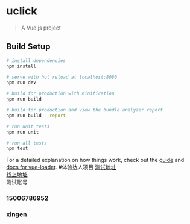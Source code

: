 # uclick

> A Vue.js project

## Build Setup

``` bash
# install dependencies
npm install

# serve with hot reload at localhost:8080
npm run dev

# build for production with minification
npm run build

# build for production and view the bundle analyzer report
npm run build --report

# run unit tests
npm run unit

# run all tests
npm test
```

For a detailed explanation on how things work, check out the [guide](http://vuejs-templates.github.io/webpack/) and [docs for vue-loader](http://vuejs.github.io/vue-loader).
#体验达人项目
[测试地址](http://mp.clicksdiy.com)  
[线上地址](http://wb.clicksdiy.com)  
测试账号
### 15006786952  
### xingen
